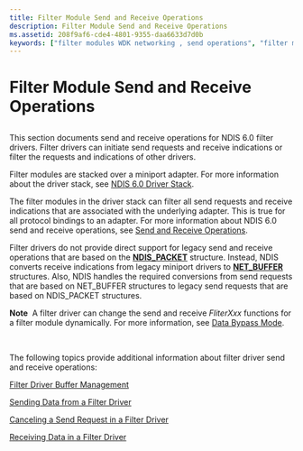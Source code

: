 ```yaml
---
title: Filter Module Send and Receive Operations
description: Filter Module Send and Receive Operations
ms.assetid: 208f9af6-cde4-4801-9355-daa6633d7d0b
keywords: ["filter modules WDK networking , send operations", "filter modules WDK networking , receive operations", "filter drivers WDK networking , send operations", "NDIS filter drivers WDK , send operations", "filter drivers WDK networking , receive operations"]
---
```


# Filter Module Send and Receive Operations


## <a href="" id="ddk-filter-module-send-and-receive-operations-ng"></a>


This section documents send and receive operations for NDIS 6.0 filter drivers. Filter drivers can initiate send requests and receive indications or filter the requests and indications of other drivers.

Filter modules are stacked over a miniport adapter. For more information about the driver stack, see [NDIS 6.0 Driver Stack](ndis-driver-stack.md).

The filter modules in the driver stack can filter all send requests and receive indications that are associated with the underlying adapter. This is true for all protocol bindings to an adapter. For more information about NDIS 6.0 send and receive operations, see [Send and Receive Operations](send-and-receive-operations.md).

Filter drivers do not provide direct support for legacy send and receive operations that are based on the [**NDIS\_PACKET**](https://msdn.microsoft.com/library/windows/hardware/ff557086) structure. Instead, NDIS converts receive indications from legacy miniport drivers to [**NET\_BUFFER**](https://msdn.microsoft.com/library/windows/hardware/ff568376) structures. Also, NDIS handles the required conversions from send requests that are based on NET\_BUFFER structures to legacy send requests that are based on NDIS\_PACKET structures.

**Note**  A filter driver can change the send and receive *FliterXxx* functions for a filter module dynamically. For more information, see [Data Bypass Mode](data-bypass-mode.md).

 

The following topics provide additional information about filter driver send and receive operations:

[Filter Driver Buffer Management](filter-driver-buffer-management.md)

[Sending Data from a Filter Driver](sending-data-from-a-filter-driver.md)

[Canceling a Send Request in a Filter Driver](canceling-a-send-request-in-a-filter-driver.md)

[Receiving Data in a Filter Driver](receiving-data-in-a-filter-driver.md)

 

 





